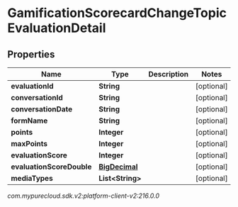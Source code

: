# GamificationScorecardChangeTopicEvaluationDetail


## Properties

| Name | Type | Description | Notes |
| ------------ | ------------- | ------------- | ------------- |
| **evaluationId** | **String** |  |  [optional] |
| **conversationId** | **String** |  |  [optional] |
| **conversationDate** | **String** |  |  [optional] |
| **formName** | **String** |  |  [optional] |
| **points** | **Integer** |  |  [optional] |
| **maxPoints** | **Integer** |  |  [optional] |
| **evaluationScore** | **Integer** |  |  [optional] |
| **evaluationScoreDouble** | [**BigDecimal**](BigDecimal) |  |  [optional] |
| **mediaTypes** | **List&lt;String&gt;** |  |  [optional] |




_com.mypurecloud.sdk.v2:platform-client-v2:216.0.0_
